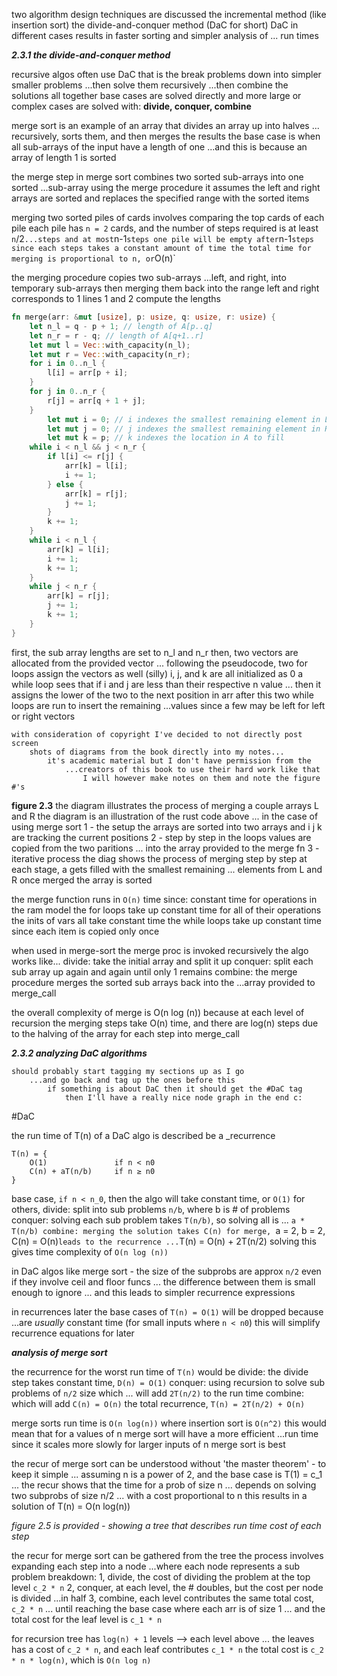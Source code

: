 two algorithm design techniques are discussed
	the incremental method (like insertion sort)
	the divide-and-conquer method (DaC for short)
		DaC in different cases results in faster sorting and simpler analysis of
			... run times

***2.3.1 the divide-and-conquer method***

recursive algos often use DaC
	that is the break problems down into simpler smaller problems
		...then solve them recursively
			...then combine the solutions all together
				base cases are solved directly
					and more large or complex cases are solved with:
						**divide, conquer, combine**
						
merge sort is an example of an array that divides an array up into halves
	... recursively, sorts them, and then merges the results
		the base case is when all sub-arrays of the input have a length of one
			...and this is because an array of length 1 is sorted
			
the merge step in merge sort combines two sorted sub-arrays into one sorted
	...sub-array using the merge procedure
		it assumes the left and right arrays are sorted
			and replaces the specified range with the sorted items
			
merging two sorted piles of cards involves comparing the top cards of each pile
	each pile has `n = 2` cards, and the number of steps required is at least `n`/2`
		...steps and at most `n-1` steps
			one pile will be empty after `n-1` steps
				since each steps takes a constant amount of time
					the total time for merging is proportional to n, or `O(n)`
					
the merging procedure copies two sub-arrays
	...left, and right, into temporary sub-arrays
		then merging them back into the range left and right corresponds to
			1 lines 1 and 2 compute the lengths

```rust
fn merge(arr: &mut [usize], p: usize, q: usize, r: usize) {
	let n_l = q - p + 1; // length of A[p..q]
	let n_r = r - q; // length of A[q+1..r]
	let mut l = Vec::with_capacity(n_l);
	let mut r = Vec::with_capacity(n_r);
	for i in 0..n_l {
		l[i] = arr[p + i];
	}
	for j in 0..n_r {
		r[j] = arr[q + 1 + j];
	}
		let mut i = 0; // i indexes the smallest remaining element in L
		let mut j = 0; // j indexes the smallest remaining element in R
		let mut k = p; // k indexes the location in A to fill
	while i < n_l && j < n_r {
		if l[i] <= r[j] {
			arr[k] = l[i];
			i += 1;
		} else {
			arr[k] = r[j];
			j += 1;
		}
		k += 1;
	}
	while i < n_l {
		arr[k] = l[i];
		i += 1;
		k += 1;
	}
	while j < n_r {
		arr[k] = r[j];
		j += 1;
		k += 1;
	}
}
```

first, the sub array lengths are set to n_l and n_r
	then, two vectors are allocated from the provided vector
		... following the pseudocode, two for loops assign the vectors as well (silly)
			i, j, and k are all initialized as 0
				a while loop sees that if i and j are less than their respective n value
					... then it assigns the lower of the two to the next position in arr
						after this two while loops are run to insert the remaining
							...values since a few may be left for left or right vectors

	with consideration of copyright I've decided to not directly post screen
		shots of diagrams from the book directly into my notes...
			it's academic material but I don't have permission from the
				...creators of this book to use their hard work like that
					I will however make notes on them and note the figure #'s

**figure 2.3**
	the diagram illustrates the process of merging a couple arrays L and R
		the diagram is an illustration of the rust code above
			... in the case of using merge sort
				1 - the setup
					the arrays are sorted into two arrays
						and i j k are tracking the current positions
				2 - step by step
					in the loops values are copied from the two paritions
						... into the array provided to the merge fn
				3 - iterative process
					the diag shows the process of merging step by step
						at each stage, a gets filled with the smallest remaining
							... elements from L and R
								once merged the array is sorted

the merge function runs in `O(n)` time since:
	constant time for operations in the ram model
		the for loops take up constant time for all of their operations
			the inits of vars all take constant time
				the while loops take up constant time since each item is copied only once

when used in merge-sort the merge proc is invoked recursively
	the algo works like...
		divide: take the initial array and split it up
		conquer: split each sub array up again and again until only 1 remains
		combine: the merge procedure merges the sorted sub arrays back into the
			...array provided to merge_call

the overall complexity of merge is O(n log (n)) because at each level of recursion
	the merging steps take O(n) time, and there are log(n) steps due to the
		halving of the array for each step into merge_call

***2.3.2 analyzing DaC algorithms***

	should probably start tagging my sections up as I go
		...and go back and tag up the ones before this
			if something is about DaC then it should get the #DaC tag
				then I'll have a really nice node graph in the end c:
			
#DaC

the run time of T(n) of a DaC algo is described be a _recurrence

	T(n) = {
		O(1)               if n < n0
		C(n) + aT(n/b)​     if n ≥ n0​​
	}
	
base case, `if n < n_0`, then the algo will take constant time, or `O(1)`
	for others,
		divide: split into sub problems `n/b`, where b is # of problems
		conquer: solving each sub problem takes `T(n/b)`, so solving all is
			... `a * T(n/b)
		combine: merging the solution takes C(n)
	for merge, `a = 2, b = 2, C(n) = O(n)` leads to the recurrence
		... `T(n) = O(n) + 2T(n/2)
			solving this gives time complexity of `O(n log (n))`

in DaC algos like merge sort - the size of the subprobs are approx
	`n/2` even if they involve ceil and floor funcs
		... the difference between them is small enough to ignore
			... and this leads to simpler recurrence expressions

in recurrences later the base cases of `T(n) = O(1)` will be dropped because
		...are _usually_ constant time (for small inputs where `n < n0`)
			this will simplify recurrence equations for later

***analysis of merge sort***

the recurrence for the worst run time of `T(n)` would be
	divide: the divide step takes constant time, `D(n) = O(1)`
	conquer: using recursion to solve sub problems of `n/2` size which
		... will add `2T(n/2)` to the run time
	combine: which will add `C(n) = O(n)`
		the total recurrence,
			`T(n) = 2T(n/2) + O(n)`

merge sorts run time is `O(n log(n))`  where insertion sort is `O(n^2)`
	this would mean that for a values of n merge sort will have a more efficient
		...run time since it scales more slowly
			for larger inputs of n merge sort is best

the recur of merge sort can be understood without 'the master theorem' - to keep it simple
	... assuming n is a power of 2, and the base case is T(1) = c_1
		... the recur shows that the time for a prob of size n
			... depends on solving two subprobs of size n/2
				... with a cost proportional to n
					this results in a solution of T(n) = O(n log(n))

_figure 2.5 is provided - showing a tree that describes run time cost of each step_

the recur for merge sort can be gathered from the tree
	the process involves expanding each step into a node
		...where each node represents a sub problem
			breakdown:
				1, divide, the cost of dividing the problem at the top level `c_2 * n`
				2, conquer, at each level, the # doubles, but the cost per node is divided
					...in half
				3, combine, each level contributes the same total cost, `c_2 * n`
					... until reaching the base case where each arr is of size 1
						... and the total cost for the leaf level is `c_1 * n`

for recursion tree has `log(n) + 1` levels --> each level above
	... the leaves has a cost of `c_2 * n`, and each leaf contributes `c_1 * n`
		the total cost is `c_2 * n * log(n)`, which is `O(n log n)`